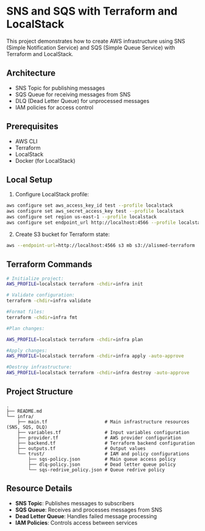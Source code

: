 # SNS and SQS with Terraform and LocalStack

This project demonstrates how to create AWS infrastructure using SNS (Simple Notification Service) and SQS (Simple Queue Service) with Terraform and LocalStack.

## Architecture

- SNS Topic for publishing messages
- SQS Queue for receiving messages from SNS
- DLQ (Dead Letter Queue) for unprocessed messages
- IAM policies for access control

## Prerequisites

- AWS CLI
- Terraform
- LocalStack
- Docker (for LocalStack)

## Local Setup

1. Configure LocalStack profile:
```bash
aws configure set aws_access_key_id test --profile localstack
aws configure set aws_secret_access_key test --profile localstack
aws configure set region us-east-1 --profile localstack
aws configure set endpoint_url http://localhost:4566 --profile localstack
```

2. Create S3 bucket for Terraform state:
```bash
aws --endpoint-url=http://localhost:4566 s3 mb s3://alismed-terraform
```

## Terraform Commands

```bash
# Initialize project:
AWS_PROFILE=localstack terraform -chdir=infra init

# Validate configuration:
terraform -chdir=infra validate

#Format files:
terraform -chdir=infra fmt

#Plan changes:

AWS_PROFILE=localstack terraform -chdir=infra plan

#Apply changes:
AWS_PROFILE=localstack terraform -chdir=infra apply -auto-approve

#Destroy infrastructure:
AWS_PROFILE=localstack terraform -chdir=infra destroy -auto-approve
```

## Project Structure

```
.
├── README.md
└── infra/
    ├── main.tf                     # Main infrastructure resources (SNS, SQS, DLQ)
    ├── variables.tf                # Input variables configuration
    ├── provider.tf                 # AWS provider configuration
    ├── backend.tf                  # Terraform backend configuration
    ├── outputs.tf                  # Output values
    └── trust/                      # IAM and policy configurations
        ├── sqs-policy.json         # Main queue access policy
        ├── dlq-policy.json         # Dead letter queue policy
        └── sqs-redrive_policy.json # Queue redrive policy
```

## Resource Details

- **SNS Topic**: Publishes messages to subscribers
- **SQS Queue**: Receives and processes messages from SNS
- **Dead Letter Queue**: Handles failed message processing
- **IAM Policies**: Controls access between services